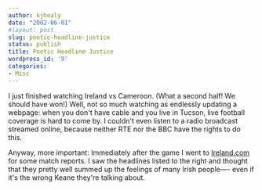 ```yaml
---
author: kjhealy
date: "2002-06-01"
#layout: post
slug: poetic-headline-justice
status: publish
title: Poetic Headline Justice
wordpress_id: '9'
categories:
- Misc
---
```


I just finished watching Ireland vs Cameroon. (What a second half! We should have won!) Well, not so much watching as endlessly updating a webpage: when you don't have cable and you live in Tucson, live football coverage is hard to come by. I couldn't even listen to a radio broadcast streamed online, because neither RTE nor the BBC have the rights to do this.

Anyway, more important: Immediately after the game I went to [Ireland.com](http://www.ireland.com) for some match reports. I saw the headlines listed to the right and thought that they pretty well summed up the feelings of many Irish people—- even if it's the wrong Keane they're talking about.
